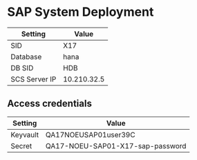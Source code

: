 # SAP System Deployment

| Setting          | Value                           |
| ---------------- | ------------------------------- |
| SID              | X17                          |
| Database         | hana                     |
| DB SID           | HDB                       |
| SCS Server IP    | 10.210.32.5   |

## Access credentials

| Setting          | Value                           |
| ---------------- | ------------------------------- |
| Keyvault         | QA17NOEUSAP01user39C                      |
| Secret           | QA17-NOEU-SAP01-X17-sap-password                |
